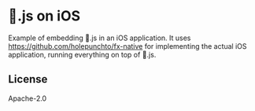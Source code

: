 # :pear:.js on iOS

Example of embedding :pear:.js in an iOS application. It uses <https://github.com/holepunchto/fx-native> for implementing the actual iOS application, running everything on top of :pear:.js.

## License

Apache-2.0
